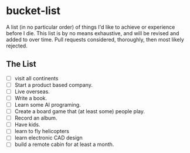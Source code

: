 bucket-list
===========

A list (in no particular order) of things I'd like to achieve or experience before I die. This list is by no means exhaustive, and will be revised and added to over time. Pull requests considered, thoroughly, then most likely rejected.

## The List

- [ ] visit all continents
- [ ] Start a product based company.
- [ ] Live overseas.
- [ ] Write a book.
- [ ] Learn some AI programing.
- [ ] Create a board game that (at least some) people play.
- [ ] Record an album.
- [ ] Have kids.
- [ ] learn to fly helicopters
- [ ] learn electronic CAD design
- [ ] build a remote cabin for at least a month.
